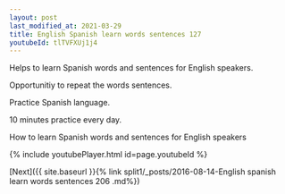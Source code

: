 ```yaml
---
layout: post
last_modified_at: 2021-03-29
title: English Spanish learn words sentences 127 
youtubeId: tlTVFXUj1j4
---
```

 
 
Helps to learn Spanish words and sentences for English speakers.

Opportunitiy to repeat the words sentences. 

Practice Spanish language. 
 
10 minutes practice every day. 
 
How to learn Spanish words and sentences for English speakers 
 
{% include youtubePlayer.html id=page.youtubeId %}
 
 
[Next]({{ site.baseurl }}{% link  split1/_posts/2016-08-14-English spanish learn words sentences 206 .md%})
 
